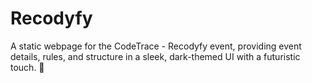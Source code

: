 # Recodyfy
A static webpage for the CodeTrace - Recodyfy event, providing event details, rules, and structure in a sleek, dark-themed UI with a futuristic touch. 🚀
